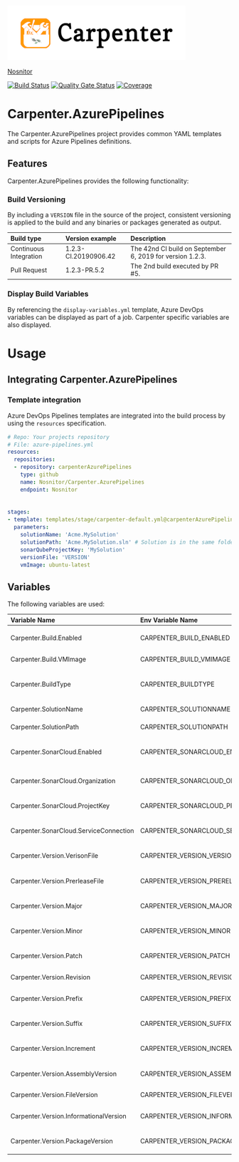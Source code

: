![Carpenter](media/Carpenter-Title_400x122.png)

[Nosnitor](https://rcsit.com)

[![Build Status](https://dev.azure.com/nosnitor/Carpenter/_apis/build/status/Nosnitor.Carpenter.AzurePipelines?branchName=master)](https://dev.azure.com/nosnitor/Carpenter/_build/latest?definitionId=61&branchName=master)
[![Quality Gate Status](https://sonarcloud.io/api/project_badges/measure?project=Nosnitor_Carpenter.AzurePipelines&metric=alert_status)](https://sonarcloud.io/dashboard?id=Nosnitor_Carpenter.AzurePipelines)
[![Coverage](https://sonarcloud.io/api/project_badges/measure?project=Nosnitor_Carpenter.AzurePipelines&metric=coverage)](https://sonarcloud.io/dashboard?id=Nosnitor_Carpenter.AzurePipelines)


# Carpenter.AzurePipelines

The Carpenter.AzurePipelines project provides common YAML templates and scripts for Azure
Pipelines definitions.

## Features
Carpenter.AzurePipelines provides the following functionality:

### Build Versioning

By including a `VERSION` file in the source of the project, consistent versioning is applied to the
build and any binaries or packages generated as output.

| Build type | Version example | Description
|:--|:--|:--|
| Continuous Integration | 1.2.3-CI.20190906.42 | The 42nd CI build on September 6, 2019 for version 1.2.3. |
| Pull Request | 1.2.3-PR.5.2 | The 2nd build executed by PR #5. |

### Display Build Variables

By referencing the ```display-variables.yml``` template, Azure DevOps variables can be
displayed as part of a job. Carpenter specific variables are also displayed.

# Usage

## Integrating Carpenter.AzurePipelines

### Template integration

Azure DevOps Pipelines templates are integrated into the build process by using the
`resources` specification.

```YAML
# Repo: Your projects repository
# File: azure-pipelines.yml
resources:
  repositories:
  - repository: carpenterAzurePipelines
    type: github
    name: Nosnitor/Carpenter.AzurePipelines
    endpoint: Nosnitor


stages:
- template: templates/stage/carpenter-default.yml@carpenterAzurePipelines
  parameters:
    solutionName: 'Acme.MySolution'
    solutionPath: 'Acme.MySolution.sln' # Solution is in the same folder as azure-pipelines.yml
    sonarQubeProjectKey: 'MySolution'
    versionFile: 'VERSION'
    vmImage: ubuntu-latest
```

## Variables

The following variables are used:

| Variable Name | Env Variable Name | Parameter Name | Default Value | Description |
|:--|:--|:--|:--|:--|
| Carpenter.Build.Enabled | CARPENTER_BUILD_ENABLED | buildEnabled | true, if solution exists | Should the build, test and analyze job be exectued?
| Carpenter.Build.VMImage | CARPENTER_BUILD_VMIMAGE | vmImage | ubuntu-latest | The VM Image to use for build steps. |
| Carpenter.BuildType | CARPENTER_BUILDTYPE | | | The type of build being performed. (e.g. PR, CI, Prerelease, Release) |
| Carpenter.SolutionName | CARPENTER_SOLUTIONNAME | solutionName | $(Build.DefinitionName) | The name of the solution. |
| Carpenter.SolutionPath | CARPENTER_SOLUTIONPATH | solutionPath | $(Carpenter.SolutionName).sln | The path to the solution file. |
| Carpenter.SonarCloud.Enabled | CARPENTER_SONARCLOUD_ENABLED | sonarCloudEnabled | true if other values present | Are SonarCloud steps enabled for the build, test, and analyze job?
| Carpenter.SonarCloud.Organization | CARPENTER_SONARCLOUD_ORGANIZATION | sonarCloudOrganization | | The SonarCloud Organization that the project is under. |
| Carpenter.SonarCloud.ProjectKey | CARPENTER_SONARCLOUD_PROJECTKEY | sonarCloudProjectKey | | The SonarCloud project key used by the project. |
| Carpenter.SonarCloud.ServiceConnection | CARPENTER_SONARCLOUD_SERVICECONNECTION | sonarCloudServiceConnection | | The Azure DevOps SonarCloud service connection. |
| Carpenter.Version.VerisonFile | CARPENTER_VERSION_VERSIONFILE | versionFile | VERSION file in project root| The VERSION file to use for project versioning. |
| Carpenter.Version.PrerleaseFile | CARPENTER_VERSION_PRERELEASEFILE | prereleaseFile | PRERELEASE file in project root | The PRERELEASE file used to label prerelease versions. |
| Carpenter.Version.Major | CARPENTER_VERSION_MAJOR | | | The major portion of the SemVer build version. |
| Carpenter.Version.Minor | CARPENTER_VERSION_MINOR | | | The minor portion of the SemVer build version. |
| Carpenter.Version.Patch | CARPENTER_VERSION_PATCH | | | The patch portion of the SemVer build version. |
| Carpenter.Version.Revision | CARPENTER_VERSION_REVISION | | | The revision portion of the File version. |
| Carpenter.Version.Prefix | CARPENTER_VERSION_PREFIX | | {major}.{minor}.{patch} | The prefix portion of the SemVer build version. |
| Carpenter.Version.Suffix | CARPENTER_VERSION_SUFFIX | | | The suffix portion of the SemVer build version. |
| Carpenter.Version.Increment | CARPENTER_VERSION_INCREMENT | | | The increment portion of pre-release builds. |
| Carpenter.Version.AssemblyVersion | CARPENTER_VERSION_ASSEMBLYVERSION | | | The AssemblyVersion used for assemblies. |
| Carpenter.Version.FileVersion | CARPENTER_VERSION_FILEVERSION | | | The FileVersion used for assemblies. |
| Carpenter.Version.InformationalVersion | CARPENTER_VERSION_INFORMATIONALVERSION | | | The InformationalVersion used for assemblies. |
| Carpenter.Version.PackageVersion | CARPENTER_VERSION_PACKAGEVERSION | | | The SemVer build version applied to packages. |
